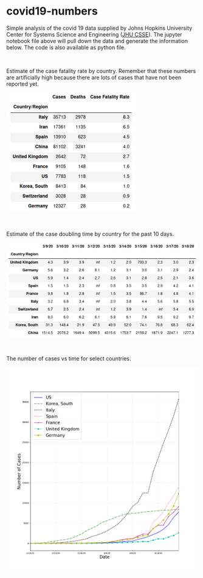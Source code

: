 # covid19-numbers

Simple analysis of the covid 19 data supplied by Johns Hopkins University Center for Systems Science and Engineering ([JHU CSSE](https://github.com/CSSEGISandData/COVID-19)).  The jupyter notebook file above will pull down the data and generate the information below.  The code is also available as python file.

&ensp;

Estimate of the case fatality rate by country. Remember that these numbers are artificially high because there are lots of cases that have not been reported yet.

![Case Fatality Rate](cfr.png)

&ensp;

Estimate of the case doubling time by country for the past 10 days.

![Number of Days for Cases to Double](doubling_time.png)

&ensp;

The number of cases vs time for select countries.

![Plot of Cases vs Time](plot.png)



